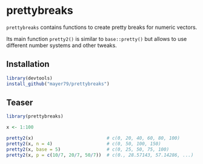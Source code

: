 # prettybreaks

`prettybreaks` contains functions to create pretty breaks for numeric vectors. 

Its main function `pretty2()` is similar to `base::pretty()` but allows to use different number systems and other tweaks. 

## Installation

``` r
library(devtools)
install_github("mayer79/prettybreaks")
```

## Teaser

``` r
library(prettybreaks)

x <- 1:100

pretty2(x)                           # c(0, 20, 40, 60, 80, 100)
pretty2(x, n = 4)                    # c(0, 50, 100, 150)
pretty2(x, base = 5)                 # c(0, 25, 50, 75, 100)
pretty2(x, p = c(10/7, 20/7, 50/7))  # c(0., 28.57143, 57.14286, ...)

```

